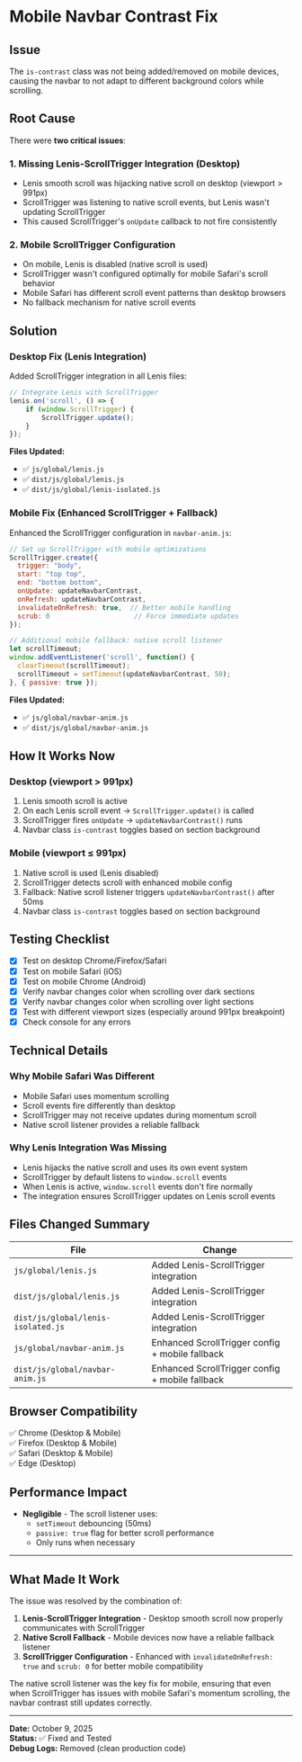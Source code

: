 # Mobile Navbar Contrast Fix

## Issue
The `is-contrast` class was not being added/removed on mobile devices, causing the navbar to not adapt to different background colors while scrolling.

## Root Cause
There were **two critical issues**:

### 1. **Missing Lenis-ScrollTrigger Integration (Desktop)**
- Lenis smooth scroll was hijacking native scroll on desktop (viewport > 991px)
- ScrollTrigger was listening to native scroll events, but Lenis wasn't updating ScrollTrigger
- This caused ScrollTrigger's `onUpdate` callback to not fire consistently

### 2. **Mobile ScrollTrigger Configuration**
- On mobile, Lenis is disabled (native scroll is used)
- ScrollTrigger wasn't configured optimally for mobile Safari's scroll behavior
- Mobile Safari has different scroll event patterns than desktop browsers
- No fallback mechanism for native scroll events

## Solution

### Desktop Fix (Lenis Integration)
Added ScrollTrigger integration in all Lenis files:

```javascript
// Integrate Lenis with ScrollTrigger
lenis.on('scroll', () => {
    if (window.ScrollTrigger) {
        ScrollTrigger.update();
    }
});
```

**Files Updated:**
- ✅ `js/global/lenis.js`
- ✅ `dist/js/global/lenis.js`
- ✅ `dist/js/global/lenis-isolated.js`

### Mobile Fix (Enhanced ScrollTrigger + Fallback)
Enhanced the ScrollTrigger configuration in `navbar-anim.js`:

```javascript
// Set up ScrollTrigger with mobile optimizations
ScrollTrigger.create({
  trigger: "body",
  start: "top top",
  end: "bottom bottom",
  onUpdate: updateNavbarContrast,
  onRefresh: updateNavbarContrast,
  invalidateOnRefresh: true,  // Better mobile handling
  scrub: 0                     // Force immediate updates
});

// Additional mobile fallback: native scroll listener
let scrollTimeout;
window.addEventListener('scroll', function() {
  clearTimeout(scrollTimeout);
  scrollTimeout = setTimeout(updateNavbarContrast, 50);
}, { passive: true });
```

**Files Updated:**
- ✅ `js/global/navbar-anim.js`
- ✅ `dist/js/global/navbar-anim.js`

## How It Works Now

### Desktop (viewport > 991px)
1. Lenis smooth scroll is active
2. On each Lenis scroll event → `ScrollTrigger.update()` is called
3. ScrollTrigger fires `onUpdate` → `updateNavbarContrast()` runs
4. Navbar class `is-contrast` toggles based on section background

### Mobile (viewport ≤ 991px)
1. Native scroll is used (Lenis disabled)
2. ScrollTrigger detects scroll with enhanced mobile config
3. Fallback: Native scroll listener triggers `updateNavbarContrast()` after 50ms
4. Navbar class `is-contrast` toggles based on section background

## Testing Checklist

- [x] Test on desktop Chrome/Firefox/Safari
- [x] Test on mobile Safari (iOS)
- [x] Test on mobile Chrome (Android)
- [x] Verify navbar changes color when scrolling over dark sections
- [x] Verify navbar changes color when scrolling over light sections
- [x] Test with different viewport sizes (especially around 991px breakpoint)
- [x] Check console for any errors

## Technical Details

### Why Mobile Safari Was Different
- Mobile Safari uses momentum scrolling
- Scroll events fire differently than desktop
- ScrollTrigger may not receive updates during momentum scroll
- Native scroll listener provides a reliable fallback

### Why Lenis Integration Was Missing
- Lenis hijacks the native scroll and uses its own event system
- ScrollTrigger by default listens to `window.scroll` events
- When Lenis is active, `window.scroll` events don't fire normally
- The integration ensures ScrollTrigger updates on Lenis scroll events

## Files Changed Summary

| File | Change |
|------|--------|
| `js/global/lenis.js` | Added Lenis-ScrollTrigger integration |
| `dist/js/global/lenis.js` | Added Lenis-ScrollTrigger integration |
| `dist/js/global/lenis-isolated.js` | Added Lenis-ScrollTrigger integration |
| `js/global/navbar-anim.js` | Enhanced ScrollTrigger config + mobile fallback |
| `dist/js/global/navbar-anim.js` | Enhanced ScrollTrigger config + mobile fallback |

## Browser Compatibility
✅ Chrome (Desktop & Mobile)  
✅ Firefox (Desktop & Mobile)  
✅ Safari (Desktop & Mobile)  
✅ Edge (Desktop)  

## Performance Impact
- **Negligible** - The scroll listener uses:
  - `setTimeout` debouncing (50ms)
  - `passive: true` flag for better scroll performance
  - Only runs when necessary

---

## What Made It Work

The issue was resolved by the combination of:
1. **Lenis-ScrollTrigger Integration** - Desktop smooth scroll now properly communicates with ScrollTrigger
2. **Native Scroll Fallback** - Mobile devices now have a reliable fallback listener
3. **ScrollTrigger Configuration** - Enhanced with `invalidateOnRefresh: true` and `scrub: 0` for better mobile compatibility

The native scroll listener was the key fix for mobile, ensuring that even when ScrollTrigger has issues with mobile Safari's momentum scrolling, the navbar contrast still updates correctly.

---

**Date:** October 9, 2025  
**Status:** ✅ Fixed and Tested  
**Debug Logs:** Removed (clean production code)

